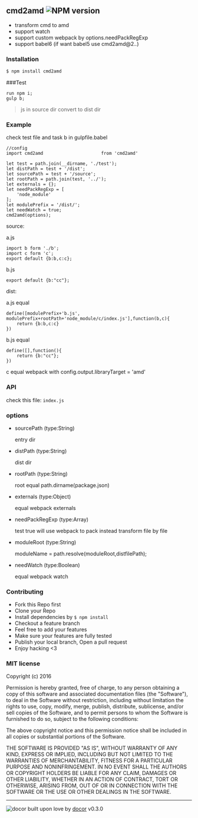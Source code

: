 ## cmd2amd ![NPM version](https://img.shields.io/npm/v/cmd2amd.svg?style=flat)


* transform cmd to amd
* support watch
* support custom webpack by options.needPackRegExp
* support babel6 (if want babel5  use cmd2amd@2.*.*)


### Installation
```bash
$ npm install cmd2amd
```


###Test

    run npm i; 
    gulp b;
    
>js in source dir convert to dist dir

### Example



check test file  and task b in gulpfile.babel 

	//config
	import cmd2amd                      from 'cmd2amd'

	let test = path.join(__dirname, './test');
	let distPath = test + '/dist';
	let sourcePath = test + '/source';
	let rootPath = path.join(test, '../');
	let externals = {};
	let needPackRegExp = [
	    'node_module'
	];
	let modulePrefix = '/dist/';
	let needWatch = true;
	cmd2amd(options);

source:

a.js

	import b form './b';
	import c form 'c';
	export default {b:b,c:c};

b.js

	export default {b:"cc"};

dist:

a.js equal

	define([modulePrefix+'b.js', modulePrefix+rootPath+'node_module/c/index.js'],function(b,c){
		return {b:b,c:c}
	})
	
b.js equal	

	define([],function(){
		return {b:"cc"};
	})	

c equal  webpack with config.output.libraryTarget = 'amd'



### API
check this file: `index.js`


### options

* sourcePath (type:String)

	entry dir
	
* distPath (type:String)  
	
	dist dir
	
* rootPath (type:String)
	
	root equal path.dirname(package.json)
	
* externals (type:Object)
	
	equal webpack externals
	
* needPackRegExp (type:Array)
	
	test true will use webpack to pack instead transform file by file 
	
* moduleRoot (type:String)
	
	moduleName = path.resolve(moduleRoot,distfilePath); 
	
* needWatch (type:Boolean)

	equal webpack watch
	

### Contributing
- Fork this Repo first
- Clone your Repo
- Install dependencies by `$ npm install`
- Checkout a feature branch
- Feel free to add your features
- Make sure your features are fully tested
- Publish your local branch, Open a pull request
- Enjoy hacking <3

### MIT license
Copyright (c) 2016 

Permission is hereby granted, free of charge, to any person obtaining a copy
of this software and associated documentation files (the &quot;Software&quot;), to deal
in the Software without restriction, including without limitation the rights
to use, copy, modify, merge, publish, distribute, sublicense, and/or sell
copies of the Software, and to permit persons to whom the Software is
furnished to do so, subject to the following conditions:

The above copyright notice and this permission notice shall be included in
all copies or substantial portions of the Software.

THE SOFTWARE IS PROVIDED &quot;AS IS&quot;, WITHOUT WARRANTY OF ANY KIND, EXPRESS OR
IMPLIED, INCLUDING BUT NOT LIMITED TO THE WARRANTIES OF MERCHANTABILITY,
FITNESS FOR A PARTICULAR PURPOSE AND NONINFRINGEMENT. IN NO EVENT SHALL THE
AUTHORS OR COPYRIGHT HOLDERS BE LIABLE FOR ANY CLAIM, DAMAGES OR OTHER
LIABILITY, WHETHER IN AN ACTION OF CONTRACT, TORT OR OTHERWISE, ARISING FROM,
OUT OF OR IN CONNECTION WITH THE SOFTWARE OR THE USE OR OTHER DEALINGS IN
THE SOFTWARE.

---
![docor]()
built upon love by [docor](git+https://github.com/turingou/docor.git) v0.3.0
